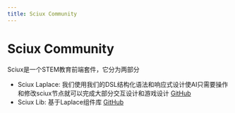 ```yaml
---
title: Sciux Community
---
```


# Sciux Community

Sciux是一个STEM教育前端套件，它分为两部分

- Sciux Laplace: 我们使用我们的DSL结构化语法和响应式设计使AI只需要操作和修改sciux节点就可以完成大部分交互设计和游戏设计 [GitHub](https://github.com/sciux-kit/laplace)
- Sciux Lib: 基于Laplace组件库 [GitHub](https://github.com/sciux-kit/lib)
